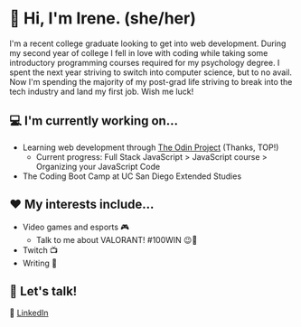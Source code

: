 # :wave: Hi, I'm Irene. (she/her)

I'm a recent college graduate looking to get into web development. During my second year of college I fell in love with coding while taking some introductory programming courses required for my psychology degree. I spent the next year striving to switch into computer science, but to no avail. Now I'm spending the majority of my post-grad life striving to break into the tech industry and land my first job. Wish me luck!

## :computer: I'm currently working on...
+ Learning web development through [The Odin Project](https://theodinproject.com) (Thanks, TOP!)
  + Current progress: Full Stack JavaScript > JavaScript course > Organizing your JavaScript Code
+ The Coding Boot Camp at UC San Diego Extended Studies

## :heart: My interests include...
+ Video games and esports :video_game:
  + Talk to me about VALORANT! #100WIN :wink::100:
+ Twitch :tv:
+ Writing :pencil:

## 💬 Let's talk!
:paperclip: [LinkedIn](https://www.linkedin.com/in/irene-panis-898733196/)  
